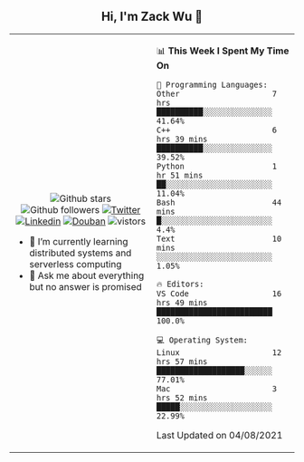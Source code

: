 <h2 align="center"> Hi, I'm Zack Wu 👋 </h2>

<table>
    <tr>
        <td valign="center" width="50%">
            <p align="center">
              <img src="https://img.shields.io/github/stars/keithnull?style=social" alt="Github stars" />
              <img src="https://img.shields.io/github/followers/keithnull?style=social" alt="Github followers" />
              <a href="https://twitter.com/_zackwu"><img src="https://img.shields.io/badge/@__zackwu-1DA1F2?style=flat&logo=Twitter&logoColor=white" alt="Twitter"/></a>
              <a href="https://www.linkedin.com/in/wuzhengke/?locale=en_US"><img src="https://img.shields.io/badge/@wuzhengke-0073b1?style=flat&logo=LinkedIn&logoColor=white" alt="Linkedin" /></a>
              <a href="https://www.douban.com/people/keith1"><img src="https://img.shields.io/badge/@keith1-007722?style=flat&logo=Douban&logoColor=white" alt="Douban" /></a>
              <img src="https://visitor-badge.glitch.me/badge?page_id=keithnull" alt="vistors" />
            </p>
            <ul>
                <li>🌱 I’m currently learning distributed systems and serverless computing</li>
                <li>💬 Ask me about everything but no answer is promised</li>
            </ul>
        </td>
       <td valign="top" width="50%">
    
<!--START_SECTION:waka-->
📊 **This Week I Spent My Time On** 

```text
💬 Programming Languages: 
Other                    7 hrs               ██████████░░░░░░░░░░░░░░░   41.64% 
C++                      6 hrs 39 mins       ██████████░░░░░░░░░░░░░░░   39.52% 
Python                   1 hr 51 mins        ██░░░░░░░░░░░░░░░░░░░░░░░   11.04% 
Bash                     44 mins             █░░░░░░░░░░░░░░░░░░░░░░░░   4.4% 
Text                     10 mins             ░░░░░░░░░░░░░░░░░░░░░░░░░   1.05%

🔥 Editors: 
VS Code                  16 hrs 49 mins      █████████████████████████   100.0%

💻 Operating System: 
Linux                    12 hrs 57 mins      ███████████████████░░░░░░   77.01% 
Mac                      3 hrs 52 mins       █████░░░░░░░░░░░░░░░░░░░░   22.99%

```


 Last Updated on 04/08/2021
<!--END_SECTION:waka-->
</td></tr>
</table>


